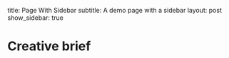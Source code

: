 title: Page With Sidebar
subtitle: A demo page with a sidebar
layout: post
show_sidebar: true

# Creative brief
